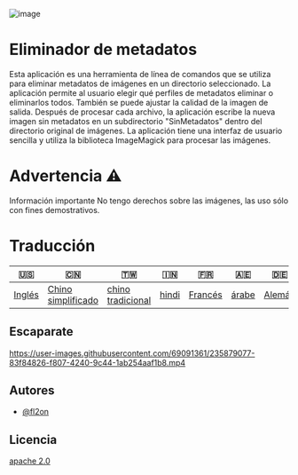 ![image](https://github.com/user-attachments/assets/af677ca5-b660-4bb7-9421-fde3bf73dd7f)

# Eliminador de metadatos

Esta aplicación es una herramienta de línea de comandos que se utiliza para eliminar metadatos de imágenes en un directorio seleccionado. La aplicación permite al usuario elegir qué perfiles de metadatos eliminar o eliminarlos todos. También se puede ajustar la calidad de la imagen de salida. Después de procesar cada archivo, la aplicación escribe la nueva imagen sin metadatos en un subdirectorio "SinMetadatos" dentro del directorio original de imágenes. La aplicación tiene una interfaz de usuario sencilla y utiliza la biblioteca ImageMagick para procesar las imágenes.

# Advertencia ⚠️

Información importante No tengo derechos sobre las imágenes, las uso sólo con fines demostrativos.

# Traducción

| 🇺🇸                | 🇨🇳                                  | 🇹🇼                                 | 🇮🇳                  | 🇫🇷                    | 🇦🇪                  | 🇩🇪                   | 🇯🇵                    | 🇪🇸                    |
| ------------------- | ------------------------------------- | ------------------------------------ | --------------------- | ----------------------- | --------------------- | ---------------------- | ----------------------- | ----------------------- |
| [Inglés](README.md) | [Chino simplificado](README.zh-CN.md) | [chino tradicional](README.zh-TW.md) | [hindi](README.hi.md) | [Francés](README.fr.md) | [árabe](README.ar.md) | [Alemán](README.de.md) | [japonés](README.ja.md) | [Español](README.es.md) |

## Escaparate

<https://user-images.githubusercontent.com/69091361/235879077-83f84826-f807-4240-9c44-1ab254aaf1b8.mp4>

## Autores

-   [@fl2on](https://www.github.com/fl2on)

## Licencia

[apache 2.0](https://choosealicense.com/licenses/apache-2.0/)

